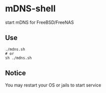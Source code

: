 # mDNS-shell
start mDNS for FreeBSD/FreeNAS

## Use 
```shell
./mdns.sh
# or
sh ./mdns.sh
```

## Notice 
You may restart your OS or jails to start service
